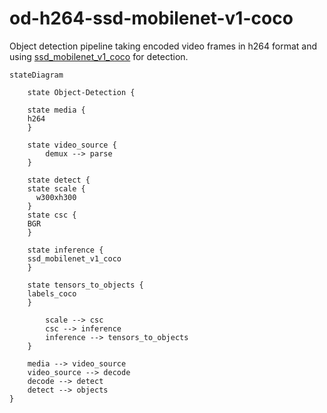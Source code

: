 # od-h264-ssd-mobilenet-v1-coco

Object detection pipeline taking encoded video frames in h264 format and using [ssd_mobilenet_v1_coco]() for detection.

```mermaid
stateDiagram
 
    state Object-Detection {
  
    state media {
    h264
    }

    state video_source {
		demux --> parse 
    }
   
    state detect {
    state scale {
      w300xh300
    }
    state csc {
    BGR
    }

    state inference {
    ssd_mobilenet_v1_coco
    }

    state tensors_to_objects {
    labels_coco
    }

		scale --> csc
		csc --> inference
		inference --> tensors_to_objects
    }
    
    media --> video_source
    video_source --> decode
    decode --> detect
    detect --> objects
} 
```
